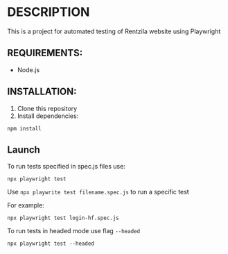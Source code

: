 # DESCRIPTION
This is a project for automated testing of Rentzila website using Playwright
## REQUIREMENTS:
- Node.js
## INSTALLATION:
1. Clone this repository
2. Install dependencies:
```
npm install
```
## Launch
To run tests specified in spec.js files use:
```
npx playwright test
```

Use `npx playwrite test filename.spec.js` to run a specific test

For example:
```
npx playwright test login-hf.spec.js
```
To run tests in headed mode use flag `--headed` 
```
npx playwright test --headed
```
